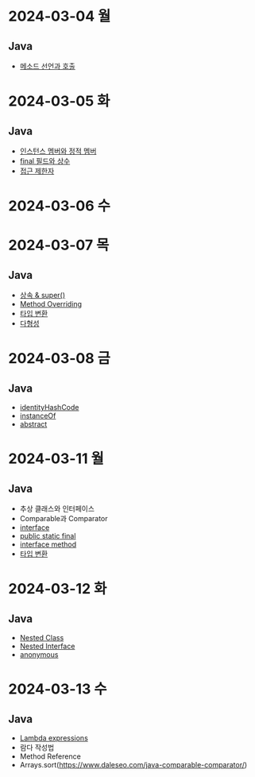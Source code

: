 # 2024-03-04 월

## Java

- [메소드 선언과 호출](https://cloud-cuckoo-land.tistory.com/entry/Java-%EB%A9%94%EC%86%8C%EB%93%9C-%EC%84%A0%EC%96%B8%EA%B3%BC-%ED%98%B8%EC%B6%9C)

# 2024-03-05 화

## Java

- [인스턴스 멤버와 정적 멤버](https://cloud-cuckoo-land.tistory.com/entry/Java-%EC%9D%B8%EC%8A%A4%ED%84%B4%EC%8A%A4-%EB%A9%A4%EB%B2%84%EC%99%80-%EC%A0%95%EC%A0%81-%EB%A9%A4%EB%B2%84)
- [final 필드와 상수](https://cloud-cuckoo-land.tistory.com/entry/Java-final-%ED%95%84%EB%93%9C%EC%99%80-%EC%83%81%EC%88%98)
- [접근 제한자](https://cloud-cuckoo-land.tistory.com/entry/Java-%EC%A0%91%EA%B7%BC-%EC%A0%9C%ED%95%9C%EC%9E%90)

# 2024-03-06 수

# 2024-03-07 목

## Java

- [상속 & super()](https://cloud-cuckoo-land.tistory.com/entry/Java-%EC%83%81%EC%86%8DInheritance)
- [Method Overriding](https://cloud-cuckoo-land.tistory.com/entry/Java-method-overriding)
- [타입 변환](https://cloud-cuckoo-land.tistory.com/entry/Java-%EC%9E%90%EB%8F%99-%ED%83%80%EC%9E%85-%EB%B3%80%ED%99%98-%EA%B0%95%EC%A0%9C-%ED%83%80%EC%9E%85-%EB%B3%80%ED%99%98)
- [다형성](https://cloud-cuckoo-land.tistory.com/entry/Java-%EB%8B%A4%ED%98%95%EC%84%B1Polymorphism)

# 2024-03-08 금

## Java

- [identityHashCode](https://github.com/huitopia/TIL/blob/main/Java/identityHashCode.md)
- [instanceOf](https://cloud-cuckoo-land.tistory.com/entry/Java-instanceof)
- [abstract](https://cloud-cuckoo-land.tistory.com/entry/Java-abstract-class-method)

# 2024-03-11 월

## Java

- 추상 클래스와 인터페이스
- Comparable과 Comparator
- [interface](https://cloud-cuckoo-land.tistory.com/entry/Java-Interface)
- [public static final](https://cloud-cuckoo-land.tistory.com/entry/Java-Interface-%EC%83%81%EC%88%98-%ED%95%84%EB%93%9C)
- [interface method](https://cloud-cuckoo-land.tistory.com/entry/Java-interface-method)
- [타입 변환](https://cloud-cuckoo-land.tistory.com/entry/Java-%ED%83%80%EC%9E%85-%EB%B3%80%ED%99%98%EA%B3%BC-%EB%8B%A4%ED%98%95%EC%84%B1)

# 2024-03-12 화

## Java

- [Nested Class](https://cloud-cuckoo-land.tistory.com/entry/Java-%EC%A4%91%EC%B2%A9-%ED%81%B4%EB%9E%98%EC%8A%A4Nested-Class)
- [Nested Interface](https://cloud-cuckoo-land.tistory.com/entry/Java-%EC%A4%91%EC%B2%A9-%EC%9D%B8%ED%84%B0%ED%8E%98%EC%9D%B4%EC%8A%A4)
- [anonymous](https://cloud-cuckoo-land.tistory.com/entry/Java-anonymous)

# 2024-03-13 수

## Java

- [Lambda expressions](https://cloud-cuckoo-land.tistory.com/entry/Java-%EB%9E%8C%EB%8B%A4%EC%8B%9DLambda-Expressions)
- 람다 작성법
- Method Reference
- Arrays.sort(https://www.daleseo.com/java-comparable-comparator/)
